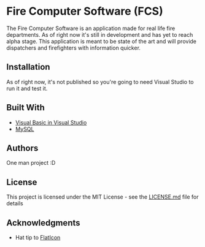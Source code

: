 # Fire Computer Software (FCS)

The Fire Computer Software is an application made for real life fire departments. As of right now it's still in development and has yet to reach alpha stage. This application is meant to be state of the art and will provide dispatchers and firefighters with information quicker.

## Installation

As of right now, it's not published so you're going to need Visual Studio to run it and test it.

## Built With

* [Visual Basic in Visual Studio](https://visualstudio.microsoft.com/)
* [MySQL](https://www.mysql.com/)

## Authors

One man project :D

## License

This project is licensed under the MIT License - see the [LICENSE.md](LICENSE.md) file for details

## Acknowledgments

* Hat tip to [FlatIcon](https://www.flaticon.com/)
